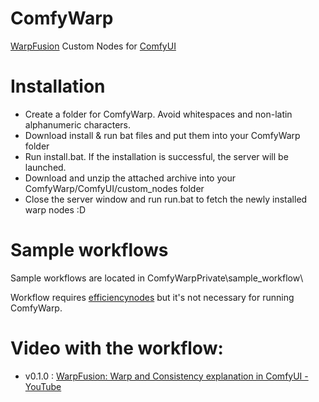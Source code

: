 # ComfyWarp
[WarpFusion](https://github.com/Sxela/WarpFusion) Custom Nodes for [ComfyUI](https://github.com/comfyanonymous/ComfyUI)

# Installation
- Create a folder for ComfyWarp. Avoid whitespaces and non-latin alphanumeric characters. 
- Download install & run bat files and put them into your ComfyWarp folder
- Run install.bat. If the installation is successful, the server will be launched.
- Download and unzip the attached archive into your ComfyWarp/ComfyUI/custom_nodes folder 
- Close the server window and run run.bat to fetch the newly installed warp nodes :D
  
# Sample workflows
Sample workflows are located in ComfyWarpPrivate\sample_workflow\

Workflow requires [efficiencynodes](https://github.com/LucianoCirino/efficiency-nodes-comfyui) but it's not necessary for running ComfyWarp.

# Video with the workflow:
- v0.1.0 : [WarpFusion: Warp and Consistency explanation in ComfyUI - YouTube](https://www.youtube.com/watch?v=ZuPBDRjwtu0&t=20s)
